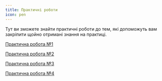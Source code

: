 ```yaml
---
title: Практичні роботи
icon: pen
---
```


Тут ви зможете знайти практичні роботи до тем, які допоможуть вам закріпити щойно отримані знання на практиці.

[Практична робота №1](pw1.md)

[Практична робота №2](pw2.md)

[Практична робота №3](pw3.md)

[Практична робота №4](pw4.md)
